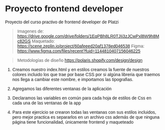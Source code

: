 # Proyecto frontend developer
Proyecto del curso practivo de frontend developer de Platzi
> Imagenes de: https://drive.google.com/drive/folders/1EqPBh8LR0TJIi3zJCwPxl8W9h8Mc82GS
> Maquetado: https://scene.zeplin.io/project/60afeeed20af1378ed046538
> Figma: https://www.figma.com/files/recent?fuid=1144810407156046225

> Metodologías de diseño https://polaris.shopify.com/design/design

1. Creamos nuestro index.html y en estilos creamos la fuente de nuestros colores incluido los que trae por base CSS por si algúna libreria que traemos nos llega a cambiar este nombre, e importamos las tipografias.

2. Agregamos las diferentes ventanas de la aplicación

3. Declaramos las variables en común para cada hoja de estilos de Css en cada una de las ventanas de la app
    <style>
    @import url('https://fonts.googleapis.com/css2?family=Quicksand:wght@300;500;700&display=swap');
        :root{
            --white: #FFFFFF;
            --black: #000000;
            --dark: #232830;
            --very-light-pink: #C7C7C7;
            --text-input-field: #F7F7F7;
            --hospital-green: #ACD9B2;
            --sm: 14px;
            --md: 16px;
            --lg: 18px;
        }

        body{
        margin: 0;
        font-family: 'Quicksand', sans-serif;
        }
    </style>

4. Para este ejercicio se crearon todas las ventanas con sus estilos incluidos, pero mejor practica es separarlos en un archivo css además de que ninguna página tiene funcionalidad, únicamente frontend y maqueteado